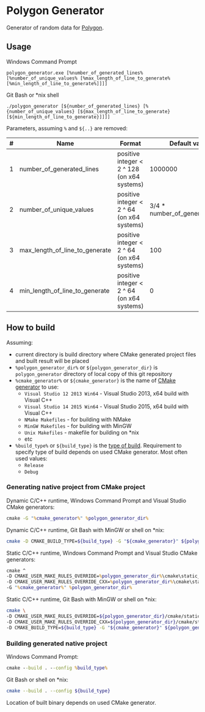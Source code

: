 # Polygon Generator

Generator of random data for [Polygon](https://polygon.codeforces.com/).

## Usage

Windows Command Prompt

```
polygon_generator.exe [%number_of_generated_lines% [%number_of_unique_values% [%max_length_of_line_to_generate% [%min_length_of_line_to_generate%]]]]
```

Git Bash or *nix shell

```
./polygon_generator [${number_of_generated_lines} [%{number_of_unique_values} [${max_length_of_line_to_generate} [${min_length_of_line_to_generate}]]]]
```

Parameters, assuming `%` and `${..}` are removed:


| # | Name | Format | Default value | Meaning |
|---|---|---|---|---| 
| 1 | number_of_generated_lines | positive integer < 2 ^ 128 (on x64 systems) | 1000000 | total number of lines to be generated |
| 2 | number_of_unique_values | positive integer < 2 ^ 64 (on x64 systems) | 3/4 * number_of_generated_lines | number of unique lines to be generated |
| 3 | max_length_of_line_to_generate | positive integer < 2 ^ 64 (on x64 systems) | 100 | maximum length of the generated line |
| 4 | min_length_of_line_to_generate | positive integer < 2 ^ 64 (on x64 systems) | 0 | minimum length of the generated line |

## How to build

Assuming:

* current directory is build directory where CMake generated project files and built result will be placed
* `%polygon_generator_dir%` or `${polygon_generator_dir}` is `polygon_generator` directory of local copy of this git repository
* `%cmake_generator%` or `${cmake_generator}` is the name of [CMake generator](https://cmake.org/cmake/help/latest/manual/cmake-generators.7.html) to use:
  * `Visual Studio 12 2013 Win64` - Visual Studio 2013, x64 build with Visual C++
  * `Visual Studio 14 2015 Win64` - Visual Studio 2015, x64 build with Visual C++
  * `NMake Makefiles` - for building with NMake
  * `MinGW Makefiles` - for building with MinGW
  * `Unix Makefiles` - makefile for building on *nix
  * etc
* `%build_type%` or `${build_type}` is the [type of build](https://cmake.org/cmake/help/latest/variable/CMAKE_BUILD_TYPE.html).
  Requirement to specify type of build depends on used CMake generator.
  Most often used values:
  * `Release`
  * `Debug`

### Generating native project from CMake project

Dynamic C/C++ runtime, Windows Command Prompt and Visual Studio CMake generators:

```cmd
cmake -G "%cmake_generator%" %polygon_generator_dir%
```

Dynamic C/C++ runtime, Git Bash with MinGW or shell on *nix:

```bash
cmake -D CMAKE_BUILD_TYPE=${build_type} -G "${cmake_generator}" ${polygon_generator_dir}
```

Static C/C++ runtime, Windows Command Prompt and Visual Studio CMake generators:

```cmd
cmake ^
-D CMAKE_USER_MAKE_RULES_OVERRIDE=%polygon_generator_dir%\cmake\static_c_runtime_overrides.cmake ^
-D CMAKE_USER_MAKE_RULES_OVERRIDE_CXX=%polygon_generator_dir%\cmake\static_cxx_runtime_overrides.cmake ^
-G "%cmake_generator%" %polygon_generator_dir%
```

Static C/C++ runtime, Git Bash with MinGW or shell on *nix:

```bash
cmake \
-D CMAKE_USER_MAKE_RULES_OVERRIDE=${polygon_generator_dir}/cmake/static_c_runtime_overrides.cmake \
-D CMAKE_USER_MAKE_RULES_OVERRIDE_CXX=${polygon_generator_dir}/cmake/static_cxx_runtime_overrides.cmake \
-D CMAKE_BUILD_TYPE=${build_type} -G "${cmake_generator}" ${polygon_generator_dir}
```

### Building generated native project

Windows Command Prompt:

```cmd
cmake --build . --config %build_type%
```

Git Bash or shell on *nix:

```bash
cmake --build . --config ${build_type}
```

Location of built binary depends on used CMake generator.

